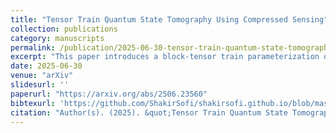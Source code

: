 ```yaml
---
title: "Tensor Train Quantum State Tomography Using Compressed Sensing"
collection: publications
category: manuscripts
permalink: /publication/2025-06-30-tensor-train-quantum-state-tomography-using-compressed-sensing
excerpt: "This paper introduces a block-tensor train parameterization of the density matrix, making quantum state tomography more memory- and computationally efficient."
date: 2025-06-30
venue: "arXiv"
slidesurl: ''
paperurl: "https://arxiv.org/abs/2506.23560"
bibtexurl: 'https://github.com/ShakirSofi/shakirsofi.github.io/blob/master/files/bibtex.bib'
citation: "Author(s). (2025). &quot;Tensor Train Quantum State Tomography Using Compressed Sensing.&quot; <i>arXiv</i>."
---
```

